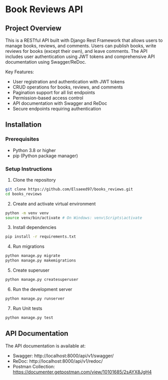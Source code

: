 # Book Reviews API

## Project Overview
This is a RESTful API built with Django Rest Framework that allows users to manage books, reviews, and comments. Users can publish books, write reviews for books (except their own), and leave comments. The API includes user authentication using JWT tokens and comprehensive API documentation using Swagger/ReDoc.

Key Features:
- User registration and authentication with JWT tokens
- CRUD operations for books, reviews, and comments
- Pagination support for all list endpoints
- Permission-based access control
- API documentation with Swagger and ReDoc
- Secure endpoints requiring authentication

## Installation

### Prerequisites
- Python 3.8 or higher
- pip (Python package manager)

### Setup Instructions

1. Clone the repository
```bash
git clone https://github.com/Elsaeed97/books_reviews.git
cd books_reviews
```

2. Create and activate virtual environment
```bash
python -m venv venv
source venv/bin/activate # On Windows: venv\Scripts\activate
```

3. Install dependencies
```bash
pip install -r requirements.txt
```

4. Run migrations
```bash
python manage.py migrate
python manage.py makemigrations
```

5. Create superuser
```bash
python manage.py createsuperuser
```

6. Run the development server
```bash
python manage.py runserver
```

7. Run Unit tests
```bash
python manage.py test
```


## API Documentation

The API documentation is available at:
- Swagger: http://localhost:8000/api/v1/swagger/
- ReDoc: http://localhost:8000/api/v1/redoc/
- Postman Collection: https://documenter.getpostman.com/view/10101685/2sAYX8JgH4

